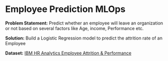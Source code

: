 # Employee Prediction MLOps

**Problem Statement:** Predict whether an employee will leave an organization or not based on several factors like Age, income, Performance etc.

**Solution:** Build a Logistic Regression model to predict the attrition rate of an Employee

**Dataset:** [IBM HR Analytics Employee Attrition & Performance](https://www.kaggle.com/datasets/pavansubhasht/ibm-hr-analytics-attrition-dataset)
